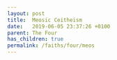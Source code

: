```yaml
---
layout: post
title:  Meosic Ceitheism
date:   2019-06-05 23:37:26 +0100
parent: The Four
has_children: true
permalink: /faiths/four/meos
---
```

